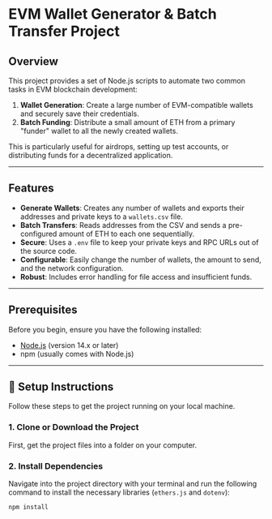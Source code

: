 # EVM Wallet Generator & Batch Transfer Project

## Overview

This project provides a set of Node.js scripts to automate two common tasks in EVM blockchain development:
1.  **Wallet Generation**: Create a large number of EVM-compatible wallets and securely save their credentials.
2.  **Batch Funding**: Distribute a small amount of ETH from a primary "funder" wallet to all the newly created wallets.

This is particularly useful for airdrops, setting up test accounts, or distributing funds for a decentralized application.

---


## Features

-   **Generate Wallets**: Creates any number of wallets and exports their addresses and private keys to a `wallets.csv` file.
-   **Batch Transfers**: Reads addresses from the CSV and sends a pre-configured amount of ETH to each one sequentially.
-   **Secure**: Uses a `.env` file to keep your private keys and RPC URLs out of the source code.
-   **Configurable**: Easily change the number of wallets, the amount to send, and the network configuration.
-   **Robust**: Includes error handling for file access and insufficient funds.

---

## Prerequisites

Before you begin, ensure you have the following installed:
-   [Node.js](https://nodejs.org/) (version 14.x or later)
-   npm (usually comes with Node.js)

---
## 🚀 Setup Instructions

Follow these steps to get the project running on your local machine.

### 1. Clone or Download the Project
First, get the project files into a folder on your computer.

### 2. Install Dependencies
Navigate into the project directory with your terminal and run the following command to install the necessary libraries (`ethers.js` and `dotenv`):

```bash
npm install